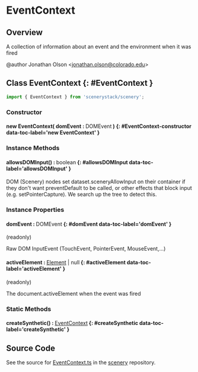 # EventContext

## Overview

A collection of information about an event and the environment when it was fired

@author Jonathan Olson &lt;jonathan.olson@colorado.edu&gt;

## Class EventContext {: #EventContext }


```js
import { EventContext } from 'scenerystack/scenery';
```
### Constructor

#### new EventContext( domEvent : <span style="font-weight: 400;">DOMEvent</span> ) {: #EventContext-constructor data-toc-label='new EventContext' }

### Instance Methods

#### allowsDOMInput() : <span style="font-weight: 400;"><span style="color: hsla(calc(var(--md-hue) + 180deg),80%,40%,1);">boolean</span></span> {: #allowsDOMInput data-toc-label='allowsDOMInput' }

DOM (Scenery) nodes set dataset.sceneryAllowInput on their container if they don't want preventDefault to be called,
or other effects that block input (e.g. setPointerCapture). We search up the tree to detect this.

### Instance Properties

#### domEvent : <span style="font-weight: 400;">DOMEvent</span> {: #domEvent data-toc-label='domEvent' }

(readonly)

Raw DOM InputEvent (TouchEvent, PointerEvent, MouseEvent,...)

#### activeElement : <span style="font-weight: 400;">[Element](../nitroglycerin/Element.md) | <span style="color: hsla(calc(var(--md-hue) + 180deg),80%,40%,1);">null</span></span> {: #activeElement data-toc-label='activeElement' }

(readonly)

The document.activeElement when the event was fired

### Static Methods

#### createSynthetic() : <span style="font-weight: 400;">[EventContext](../scenery/EventContext.md)</span> {: #createSynthetic data-toc-label='createSynthetic' }



## Source Code

See the source for [EventContext.ts](https://github.com/phetsims/scenery/blob/main/js/input/EventContext.ts) in the [scenery](https://github.com/phetsims/scenery) repository.
